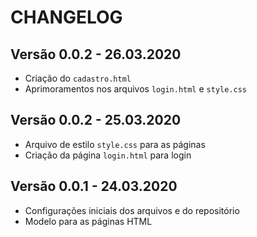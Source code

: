 # CHANGELOG

## Versão 0.0.2 - 26.03.2020
- Criação do `cadastro.html`
- Aprimoramentos nos arquivos `login.html` e `style.css`

## Versão 0.0.2 - 25.03.2020
- Arquivo de estilo `style.css` para as páginas
- Criação da página `login.html` para login

## Versão 0.0.1 - 24.03.2020
- Configurações iniciais dos arquivos e do repositório
- Modelo para as páginas HTML